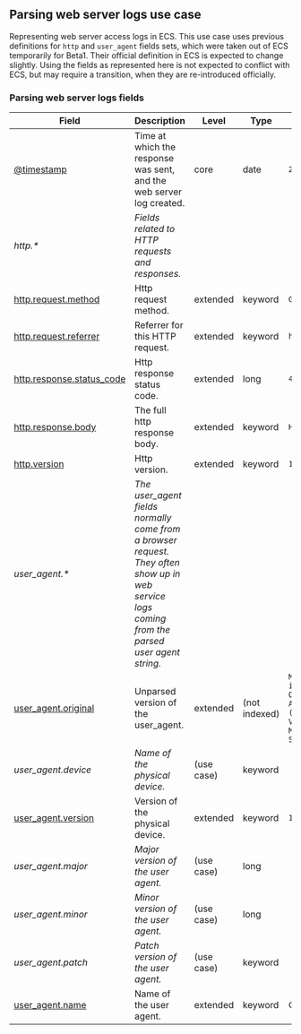## Parsing web server logs use case

Representing web server access logs in ECS.
This use case uses previous definitions for `http` and `user_agent` fields sets, which were taken out of ECS temporarily for Beta1. Their official definition in ECS is expected to change slightly.
Using the fields as represented here is not expected to conflict with ECS, but may require a transition, when they are re-introduced officially.

### <a name="web-logs"></a> Parsing web server logs fields


| Field  | Description  | Level  | Type  | Example  |
|---|---|---|---|---|
| [@timestamp](../README.md#@timestamp)  | Time at which the response was sent, and the web server log created. | core | date | `2016-05-23T08:05:34.853Z` |
| <a name="http.&ast;"></a>*http.&ast;* | *Fields related to HTTP requests and responses.<br/>* |  |  |  |
| [http.request.method](../README.md#http.request.method)  | Http request method. | extended | keyword | `GET, POST, PUT` |
| [http.request.referrer](../README.md#http.request.referrer)  | Referrer for this HTTP request. | extended | keyword | `https://blog.example.com/` |
| [http.response.status_code](../README.md#http.response.status_code)  | Http response status code. | extended | long | `404` |
| [http.response.body](../README.md#http.response.body)  | The full http response body. | extended | keyword | `Hello world` |
| [http.version](../README.md#http.version)  | Http version. | extended | keyword | `1.1` |
| <a name="user_agent.&ast;"></a>*user_agent.&ast;* | *The user_agent fields normally come from a browser request. They often show up in web service logs coming from the parsed user agent string.<br/>* |  |  |  |
| [user_agent.original](../README.md#user_agent.original)  | Unparsed version of the user_agent. | extended | (not indexed) | `Mozilla/5.0 (iPhone; CPU iPhone OS 12_1 like Mac OS X) AppleWebKit/605.1.15 (KHTML, like Gecko) Version/12.0 Mobile/15E148 Safari/604.1` |
| <a name="user_agent.device"></a>*user_agent.device* | *Name of the physical device.* | (use case) | keyword |  |
| [user_agent.version](../README.md#user_agent.version)  | Version of the physical device. | extended | keyword | `12.0` |
| <a name="user_agent.major"></a>*user_agent.major* | *Major version of the user agent.* | (use case) | long |  |
| <a name="user_agent.minor"></a>*user_agent.minor* | *Minor version of the user agent.* | (use case) | long |  |
| <a name="user_agent.patch"></a>*user_agent.patch* | *Patch version of the user agent.* | (use case) | keyword |  |
| [user_agent.name](../README.md#user_agent.name)  | Name of the user agent. | extended | keyword | `Chrome` |



